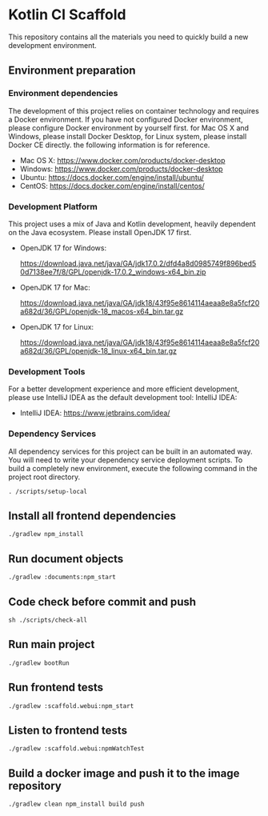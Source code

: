 # Kotlin CI Scaffold

This repository contains all the materials you need to quickly build a new development environment.

## Environment preparation

### Environment dependencies

The development of this project relies on container technology and requires a Docker environment. If you have not
configured Docker environment, please configure Docker environment by yourself first. for Mac OS X and Windows, please
install Docker Desktop, for Linux system, please install Docker CE directly. the following information is for reference.

- Mac OS X: https://www.docker.com/products/docker-desktop
- Windows: https://www.docker.com/products/docker-desktop
- Ubuntu: https://docs.docker.com/engine/install/ubuntu/
- CentOS: https://docs.docker.com/engine/install/centos/

### Development Platform

This project uses a mix of Java and Kotlin development, heavily dependent on the Java ecosystem. Please install OpenJDK
17 first.

- OpenJDK 17 for Windows:

  https://download.java.net/java/GA/jdk17.0.2/dfd4a8d0985749f896bed50d7138ee7f/8/GPL/openjdk-17.0.2_windows-x64_bin.zip
- OpenJDK 17 for Mac:

  https://download.java.net/java/GA/jdk18/43f95e8614114aeaa8e8a5fcf20a682d/36/GPL/openjdk-18_macos-x64_bin.tar.gz

- OpenJDK 17 for Linux:

  https://download.java.net/java/GA/jdk18/43f95e8614114aeaa8e8a5fcf20a682d/36/GPL/openjdk-18_linux-x64_bin.tar.gz

### Development Tools

For a better development experience and more efficient development, please use IntelliJ IDEA as the default development
tool: IntelliJ IDEA:

- IntelliJ IDEA: https://www.jetbrains.com/idea/

### Dependency Services

All dependency services for this project can be built in an automated way. You will need to write your dependency
service deployment scripts. To build a completely new environment,
execute the following command in the project root directory.

```shell
. /scripts/setup-local
```

## Install all frontend dependencies

```shell script
./gradlew npm_install
```

## Run document objects

```shell script
./gradlew :documents:npm_start
```

## Code check before commit and push

```shell script
sh ./scripts/check-all
```

## Run main project

```shell script
./gradlew bootRun
```

## Run frontend tests

```shell script
./gradlew :scaffold.webui:npm_start
```

## Listen to frontend tests

```shell script
./gradlew :scaffold.webui:npmWatchTest
```

## Build a docker image and push it to the image repository

```shell script
./gradlew clean npm_install build push
```
